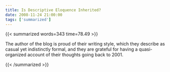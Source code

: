 ```yaml
---
title: Is Descriptive Eloquence Inherited?
date: 2008-11-24 21:00:00
tags: ['summarized']
---
```


{{< summarized words=343 time=78.49 >}}

The author of the blog is proud of their writing style, which they describe as casual yet indistinctly formal, and they are grateful for having a quasi-organized account of their thoughts going back to 2001.

{{< /summarized >}}